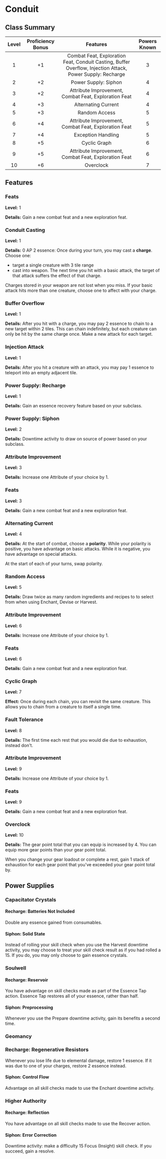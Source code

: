 # Conduit

## Class Summary

| Level | Proficiency Bonus |                                                 Features                                                  | Powers Known |
| :---: | :---------------: | :-------------------------------------------------------------------------------------------------------: | :----------: |
|   1   |        +1         | Combat Feat, Exploration Feat, Conduit Casting, Buffer Overflow, Injection Attack, Power Supply: Recharge |      3       |
|   2   |        +2         |                                           Power Supply: Siphon                                            |      4       |
|   3   |        +2         |                           Attribute Improvement, Combat Feat, Exploration Feat                            |      4       |
|   4   |        +3         |                                            Alternating Current                                            |      4       |
|   5   |        +3         |                                               Random Access                                               |      5       |
|   6   |        +4         |                           Attribute Improvement, Combat Feat, Exploration Feat                            |      5       |
|   7   |        +4         |                                            Exception Handling                                             |      5       |
|   8   |        +5         |                                               Cyclic Graph                                                |      6       |
|   9   |        +5         |                           Attribute Improvement, Combat Feat, Exploration Feat                            |      6       |
|  10   |        +6         |                                                 Overclock                                                 |      7       |

## Features

### Feats

**Level:** 1

**Details:** Gain a new combat feat and a new exploration feat.

### Conduit Casting

**Level:** 1

**Details:** 0 AP 2 essence: Once during your turn, you may cast a **charge**. Choose one:

- target a single creature with 3 tile range
- cast into weapon. The next time you hit with a basic attack, the target of that attack suffers the effect of that charge.

Charges stored in your weapon are not lost when you miss. If your basic attack hits more than one creature, choose one to affect with your charge.

### Buffer Overflow

**Level:** 1

**Details:** After you hit with a charge, you may pay 2 essence to chain to a new target within 2 tiles. This can chain indefinitely, but each creature can only be hit by the same charge once. Make a new attack for each target.

### Injection Attack

**Level:** 1

**Details:** After you hit a creature with an attack, you may pay 1 essence to teleport into an empty adjacent tile.

### Power Supply: Recharge

**Level:** 1

**Details:** Gain an essence recovery feature based on your subclass.

### Power Supply: Siphon

**Level:** 2

**Details:** Downtime activity to draw on source of power based on your subclass.

### Attribute Improvement

**Level:** 3

**Details:** Increase one Attribute of your choice by 1.

### Feats

**Level:** 3

**Details:** Gain a new combat feat and a new exploration feat.

### Alternating Current

**Level:** 4

**Details:** At the start of combat, choose a **polarity**. While your polarity is positive, you have advantage on basic attacks. While it is negative, you have advantage on special attacks.

At the start of each of your turns, swap polarity.

### Random Access

**Level:** 5

**Details:** Draw twice as many random ingredients and recipes to to select from when using Enchant, Devise or Harvest.

### Attribute Improvement

**Level:** 6

**Details:** Increase one Attribute of your choice by 1.

### Feats

**Level:** 6

**Details:** Gain a new combat feat and a new exploration feat.

### Cyclic Graph

**Level:** 7

**Effect:** Once during each chain, you can revisit the same creature. This allows you to chain from a creature to itself a single time.

### Fault Tolerance

**Level:** 8

**Details:** The first time each rest that you would die due to exhaustion, instead don't.

### Attribute Improvement

**Level:** 9

**Details:** Increase one Attribute of your choice by 1.

### Feats

**Level:** 9

**Details:** Gain a new combat feat and a new exploration feat.

### Overclock

**Level:** 10

**Details:** The gear point total that you can equip is increased by 4. You can equip more gear points than your gear point total.

When you change your gear loadout or complete a rest, gain 1 stack of exhaustion for each gear point that you've exceeded your gear point total by.

## Power Supplies

### Capacitator Crystals

#### Recharge: Batteries Not Included

Double any essence gained from consumables.

#### Siphon: Solid State

Instead of rolling your skill check when you use the Harvest downtime activity, you may choose to treat your skill check result as if you had rolled a 15. If you do, you may only choose to gain essence crystals.

### Soulwell

#### Recharge: Reservoir

You have advantage on skill checks made as part of the Essence Tap action. Essence Tap restores all of your essence, rather than half.

#### Siphon: Preprocessing

Whenever you use the Prepare downtime activity, gain its benefits a second time.

### Geomancy

### Recharge: Regenerative Resistors

Whenever you lose life due to elemental damage, restore 1 essence. If it was due to one of your charges, restore 2 essence instead.

#### Siphon: Control Flow

Advantage on all skill checks made to use the Enchant downtime activity.

### Higher Authority

#### Recharge: Reflection

You have advantage on all skill checks made to use the Recover action.

#### Siphon: Error Correction

Downtime activity: make a difficulty 15 Focus (Insight) skill check. If you succeed, gain a resolve.
